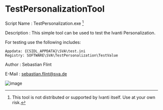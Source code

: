 # TestPersonalizationTool
 
 Script Name  : TestPersonalization.exe [^1]
 
 Description  : This simple tool can be used to test the Ivanti Personalization.
 
   For testing use the following includes:
                
    Appdata: {CSIDL_APPDATA}\SVA\test.ini
    Registry: SOFTWARE\SVA\TestPersonalization\TestValue
    
    
                
                
 Author       : Sebastian Flint
 
 E-Mail       : sebastian.flint@sva.de
 
 
 ![image](https://user-images.githubusercontent.com/60140573/162282413-54f82868-f247-4f4d-8c60-48afb291b35a.png)

[^1]: This tool is not distributed or supported by Ivanti itself. Use at your own risk.
